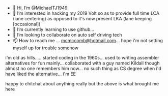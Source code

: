 - 👋 Hi, I’m @MichaelTJ1949
- 👀 I’m interested in hacking my 2019 Volt so as to provide full time LCA (lane centering) as opposed to it's now present LKA (lane keeping [occasional])
- 🌱 I’m currently learning to use github...
- 💞️ I’m looking to collaborate on auto self driving tech
- 📫 How to reach me ... mcmccomb@hotmail.com...  hope i'm not setting myself up for trouble somehow

i'm old as hills.....  started coding in the 1960s...  used to writing assembler alternatives for fun mainly... collaborated with a guy named Kildall though almost no one remembers him now...
no such thing as CS degree when i'd have liked the alternative...  i'm EE

happy to chitchat about anything really but the above is what brought me here
<!---
MichaelTJ1949/MichaelTJ1949 is a ✨ special ✨ repository because its `README.md` (this file) appears on your GitHub profile.
You can click the Preview link to take a look at your changes.
--->
